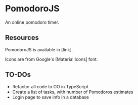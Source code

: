 # PomodoroJS

An online pomodoro timer.

## Resources

PomodoroJS is available in [link].

Icons are from Google's [Material Icons] font.

## TO-DOs

* Refactor all code to OO in TypeScript
* Create a list of tasks, with number of Pomodoros estimates
* Login page to save info in a database